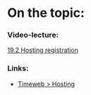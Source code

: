 # On the topic:

### Video-lecture:

[19.2 Hosting registration](https://go.skillbox.ru/profession/profession-fullstack-js/weblayout/8b57c2a6-a627-4f70-8aa9-67fbd2beb785/videolesson)

### Links:

- [Timeweb > Hosting](https://hosting.timeweb.ru/)
